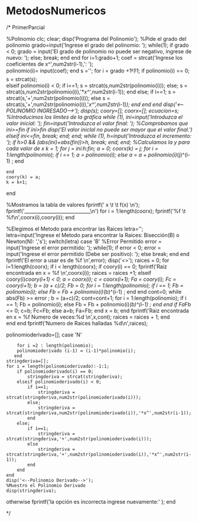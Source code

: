 MetodosNumericos
================
/*
PrimerParcial

%Polinomio
clc;
clear;
disp('Programa del Polinomio');
%Pide el grado del polinomio
grado=input('Ingrese el grado del polinomio: ');
while(1);
    if grado < 0;
        grado = input('El grado de polinomio no puede ser negativo, ingrese de nuevo: ');
    else;
        break;
    end
end
for i=1:grado+1;
    coef = strcat('Ingrese los coeficientes de x^',num2str(i-1),': ');  
    polinomio(i)= input(coef);
end
s ='';
for i = grado +1:-1:1;
    if polinomio(i) == 0;
        s = strcat(s);    
    elseif polinomio(i) < 0;
        if i==1;
            s = strcat(s,num2str(polinomio(i)));
        else;
            s = strcat(s,num2str(polinomio(i)),'*x^',num2str(i-1));
        end
    else;
        if i==1;
            s = strcat(s,'+',num2str(polinomio(i)));
        else
             s = strcat(s,'+',num2str(polinomio(i)),'*x^',num2str(i-1));
        end
    end
end
disp('<--POLINOMIO INGRESADO-->');
disp(s);
coory=[];
coorx=[];
ecuacion=s;
%Introducimos los límites de la gráfica
while (1),
    ini=input('Introduzca el valor inicial:  ');
    fin=input('Introduzca el valor final:  ');
    %Comprobamos que ini>=fin
    if ini>fin
       disp('El valor iniclal no puede ser mayor que el valor final.')
    elseif ini<=fin,
       break;
    end;
end;
while (1),
   h=input('Introduzca el incremento:  ');
   if h>0 && (abs(ini)+abs(fin))>h,
      break;
   end;
end;
%Calculamos la y para cada valor de x
k = 1;
for j = ini:h:fin;
    a = 0;
    coorx(k) = j;
    for i = 1:length(polinomio);
        if i == 1;
            a = polinomio(i);
        else
            a = a + polinomio(i)*(j)^(i-1) ;
        end
          
    end
    coory(k) = a;
    k = k+1;
end


%Mostramos la tabla de valores
fprintf(' x \t \t f(x) \n');
fprintf('____________________________\n')
for i = 1:length(coorx);
    fprintf('%f \t %f\n',coorx(i),coory(i));
end

%Elegimos el Metodo para encontrar las Raices
letra='';
letra=input('Ingrese el Metodo para encontrar la Raices: Bisección(B) o Newton(N): ','s');
switch(letra)
   case 'B' 
      %Error Permitido
error = input('Ingrese el error permitido: ');
while(1);
    if error < 0;
        error = input('Ingrese el error permitido (Debe ser positivo): ');
    else
        break;
    end
end
fprintf('El error a usar es de %f \n',error);
disp('<<Buscando los puntos donde se encuentra la raiz>>');
raices = 0;
for i=1:length(coorx);
    if i < length(coorx);
        if coory(i) == 0;
            fprintf('Raiz encontrada en x = %f \n',coorx(i));
            raices = raices +1;
        elseif coory(i)*coory(i+1) < 0;
            a = coorx(i);
            c = coorx(i+1);
            Fa = coory(i);
            Fc = coory(i+1);
            b = (a + c)/2;
            Fb = 0;
            for i = 1:length(polinomio);
                if i == 1;
                    Fb = polinomio(i);
                else
                    Fb = Fb + polinomio(i)*(b)^(i-1) ;
                end
            end
            cont=0;
            while abs(Fb) >= error ;
                b = (a+c)/2;
                cont=cont+1;
                for i = 1:length(polinomio);
                    if i == 1;
                        Fb = polinomio(i);
                    else
                        Fb = Fb + polinomio(i)*(b)^(i-1) ;
                    end
                end
                if Fa*Fb <= 0;
                    c=b;
                    Fc=Fb;
                else
                    a=b;
                    Fa=Fb;
                end
                x = b;
            end
            fprintf('Raiz encontrada en x = %f Numero de veces:%d \n',x,cont);
            raices = raices + 1;
        end        
    end
end
fprintf('Numero de Raices halladas %d\n',raices);

polinomioderivado=[];
   case 'N' 
       
        for i =2 : length(polinomio);
        polinomioderivado (i-1) = (i-1)*polinomio(i);
       end
    stringderiva=[];
    for i = length(polinomioderivado):-1:1;
        if polinomioderivado(i) == 0;
            stringderiva = strcat(stringderiva);    
        elseif polinomioderivado(i) < 0;
            if i==1;
                stringderiva = strcat(stringderiva,num2str(polinomioderivado(i)));
            else;
                stringderiva = strcat(stringderiva,num2str(polinomioderivado(i)),'*x^',num2str(i-1));
            end
        else;
            if i==1;
                stringderiva = strcat(stringderiva,'+',num2str(polinomioderivado(i)));
            else
                stringderiva = strcat(stringderiva,'+',num2str(polinomioderivado(i)),'*x^',num2str(i-1));
            end
        end
    end
    disp('<--Polinomio Derivado-->');
    %Muestro el Polinomio Derivado
    disp(stringderiva);
    
   otherwise
     fprintf('la opción es incorrecta ingrese nuevamente:' );
end

*/
